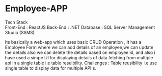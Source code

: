 # Employee-APP
Tech Stack  
Front-End : ReactJS
Back-End : .NET
Database : SQL Server Management Studio (SSMS)

Its basically a web-app which uses basic CRUD Operation , It has a Employee Form where we can add details of an employee,we can update the details also we can delete the details based on employee id, and also i have used a simpe UI for displaying details of data fetching from multiple api in a single table i.e table resuibility.
Challenges : Table reusibility i.e use single table to display data for multiple API's. 

